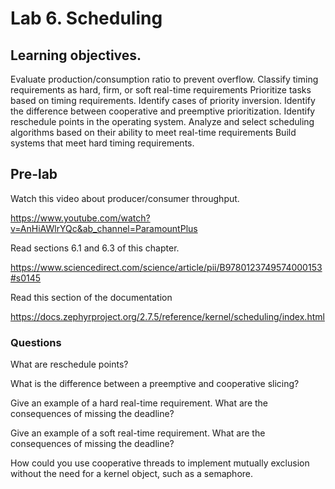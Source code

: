 # Lab 6. Scheduling

## Learning objectives.
Evaluate production/consumption ratio to prevent overflow.
Classify timing requirements as hard, firm, or soft real-time requirements
Prioritize tasks based on timing requirements.
Identify cases of priority inversion.
Identify the difference between cooperative and preemptive prioritization.
Identify reschedule points in the operating system.
Analyze and select scheduling algorithms based on their ability to meet real-time requirements
Build systems that meet hard timing requirements.

## Pre-lab
Watch this video about producer/consumer throughput.

https://www.youtube.com/watch?v=AnHiAWlrYQc&ab_channel=ParamountPlus

Read sections 6.1 and 6.3 of this chapter.

https://www.sciencedirect.com/science/article/pii/B9780123749574000153#s0145

Read this section of the documentation

https://docs.zephyrproject.org/2.7.5/reference/kernel/scheduling/index.html

### Questions
What are reschedule points?

What is the difference between a preemptive and cooperative slicing?

Give an example of a hard real-time requirement. What are the consequences of missing the deadline?

Give an example of a soft real-time requirement. What are the consequences of missing the deadline?

How could you use cooperative threads to implement mutually exclusion without the need for a kernel object, such as a semaphore.

